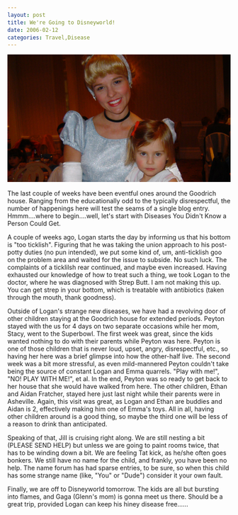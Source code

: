 ```yaml
---
layout: post
title: We're Going to Disneyworld!
date: 2006-02-12
categories: Travel,Disease
---
```

![Cinderrella and Smella](/images/20060212/shapeimage_1.png)

The last couple of weeks have been eventful ones around the Goodrich house.  Ranging from the educationally odd to the typically disrespectful, the number of happenings here will test the seams of a single blog entry.  Hmmm....where to begin....well, let's start with Diseases You Didn't Know a Person Could Get.

A couple of weeks ago, Logan starts the day by informing us that his bottom is "too ticklish".  Figuring that he was taking the union approach to his post-potty duties (no pun intended), we put some kind of, um, anti-ticklish goo on the problem area and waited for the issue to subside.  No such luck.  The complaints of a ticklilsh rear continued, and maybe even increased.  Having exhausted our knowledge of how to treat such a thing, we took Logan to the doctor, where he was diagnosed with Strep Butt.  I am not making this up.  You can get strep in your bottom, which is treatable with antibiotics (taken through the mouth, thank goodness). 

Outside of Logan's strange new diseases, we have had a revolving door of other children staying at the Goodrich house for extended periods. 
Peyton stayed with the us for 4 days on two separate occasions while her mom, Stacy, went to the Superbowl.  The first week was great, since the kids wanted nothing to do with their parents while Peyton was here.  Peyton is one of those children that is never loud, upset, angry, disrespectful, etc., so having her here was a brief glimpse into how the other-half live.  The second week was a bit more stressful, as even mild-mannered Peyton couldn't take being the source of constant Logan and Emma quarrels.  "Play with me!", "NO!  PLAY WITH ME!", et al.  In the end, Peyton was so ready to get back to her house that she would have walked from here.  The other children, Ethan and Aidan Fratcher, stayed here just last night while their parents were in Asheville.  Again, this visit was great, as Logan and Ethan are buddies and Aidan is 2, effectively making him one of Emma's toys.  All in all, having other children around is a good thing, so maybe the third one will be less of a reason to drink than anticipated.

Speaking of that, Jill is cruising right along.  We are still nesting a bit (PLEASE SEND HELP) but unless we are going to paint rooms twice, that has to be winding down a bit.  We are feeling Tat kick, as he/she often goes bonkers.  We still have no name for the child, and frankly, you have been no help.  The name forum has had sparse entries, to be sure, so when this child has some strange name (like, "You" or "Dude") consider it your own fault.

Finally, we are off to Disneyworld tomorrow.  The kids are all but bursting into flames, and Gaga (Glenn's mom) is gonna meet us there.  Should be a great trip, provided Logan can keep his hiney disease free......
